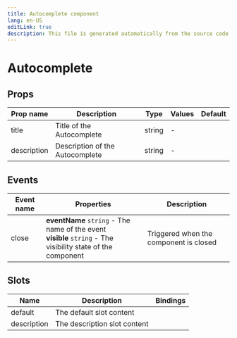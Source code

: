 ```yaml
---
title: Autocomplete component
lang: en-US
editLink: true
description: This file is generated automatically from the source code. Changes made here will be lost.
---
```


# Autocomplete

<!--@include: ./autocomplete.doc.md-->

## Props

| Prop name   | Description                     | Type   | Values | Default |
| ----------- | ------------------------------- | ------ | ------ | ------- |
| title       | Title of the Autocomplete       | string | -      |         |
| description | Description of the Autocomplete | string | -      |         |

## Events

| Event name | Properties                                                                                                      | Description                            |
| ---------- | --------------------------------------------------------------------------------------------------------------- | -------------------------------------- |
| close      | **eventName** `string` - The name of the event<br/>**visible** `string` - The visibility state of the component | Triggered when the component is closed |

## Slots

| Name        | Description                  | Bindings |
| ----------- | ---------------------------- | -------- |
| default     | The default slot content     |          |
| description | The description slot content |          |
